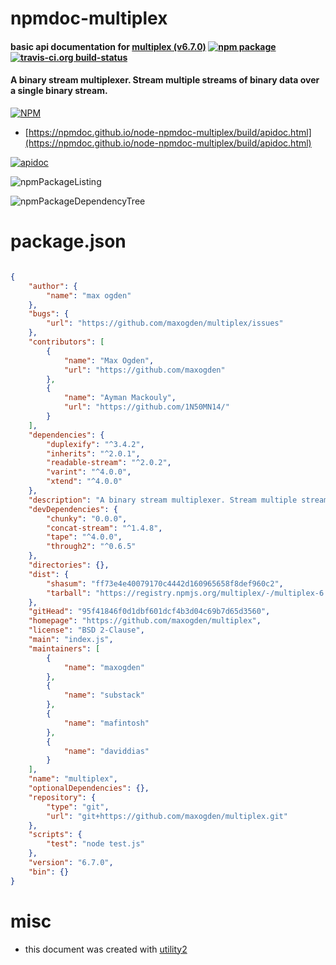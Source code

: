 # npmdoc-multiplex

#### basic api documentation for  [multiplex (v6.7.0)](https://github.com/maxogden/multiplex)  [![npm package](https://img.shields.io/npm/v/npmdoc-multiplex.svg?style=flat-square)](https://www.npmjs.org/package/npmdoc-multiplex) [![travis-ci.org build-status](https://api.travis-ci.org/npmdoc/node-npmdoc-multiplex.svg)](https://travis-ci.org/npmdoc/node-npmdoc-multiplex)

#### A binary stream multiplexer. Stream multiple streams of binary data over a single binary stream.

[![NPM](https://nodei.co/npm/multiplex.png?downloads=true&downloadRank=true&stars=true)](https://www.npmjs.com/package/multiplex)

- [https://npmdoc.github.io/node-npmdoc-multiplex/build/apidoc.html](https://npmdoc.github.io/node-npmdoc-multiplex/build/apidoc.html)

[![apidoc](https://npmdoc.github.io/node-npmdoc-multiplex/build/screenCapture.buildCi.browser.%252Ftmp%252Fbuild%252Fapidoc.html.png)](https://npmdoc.github.io/node-npmdoc-multiplex/build/apidoc.html)

![npmPackageListing](https://npmdoc.github.io/node-npmdoc-multiplex/build/screenCapture.npmPackageListing.svg)

![npmPackageDependencyTree](https://npmdoc.github.io/node-npmdoc-multiplex/build/screenCapture.npmPackageDependencyTree.svg)



# package.json

```json

{
    "author": {
        "name": "max ogden"
    },
    "bugs": {
        "url": "https://github.com/maxogden/multiplex/issues"
    },
    "contributors": [
        {
            "name": "Max Ogden",
            "url": "https://github.com/maxogden"
        },
        {
            "name": "Ayman Mackouly",
            "url": "https://github.com/1N50MN14/"
        }
    ],
    "dependencies": {
        "duplexify": "^3.4.2",
        "inherits": "^2.0.1",
        "readable-stream": "^2.0.2",
        "varint": "^4.0.0",
        "xtend": "^4.0.0"
    },
    "description": "A binary stream multiplexer. Stream multiple streams of binary data over a single binary stream.",
    "devDependencies": {
        "chunky": "0.0.0",
        "concat-stream": "^1.4.8",
        "tape": "^4.0.0",
        "through2": "^0.6.5"
    },
    "directories": {},
    "dist": {
        "shasum": "ff73e4e40079170c4442d160965658f8def960c2",
        "tarball": "https://registry.npmjs.org/multiplex/-/multiplex-6.7.0.tgz"
    },
    "gitHead": "95f41846f0d1dbf601dcf4b3d04c69b7d65d3560",
    "homepage": "https://github.com/maxogden/multiplex",
    "license": "BSD 2-Clause",
    "main": "index.js",
    "maintainers": [
        {
            "name": "maxogden"
        },
        {
            "name": "substack"
        },
        {
            "name": "mafintosh"
        },
        {
            "name": "daviddias"
        }
    ],
    "name": "multiplex",
    "optionalDependencies": {},
    "repository": {
        "type": "git",
        "url": "git+https://github.com/maxogden/multiplex.git"
    },
    "scripts": {
        "test": "node test.js"
    },
    "version": "6.7.0",
    "bin": {}
}
```



# misc
- this document was created with [utility2](https://github.com/kaizhu256/node-utility2)
